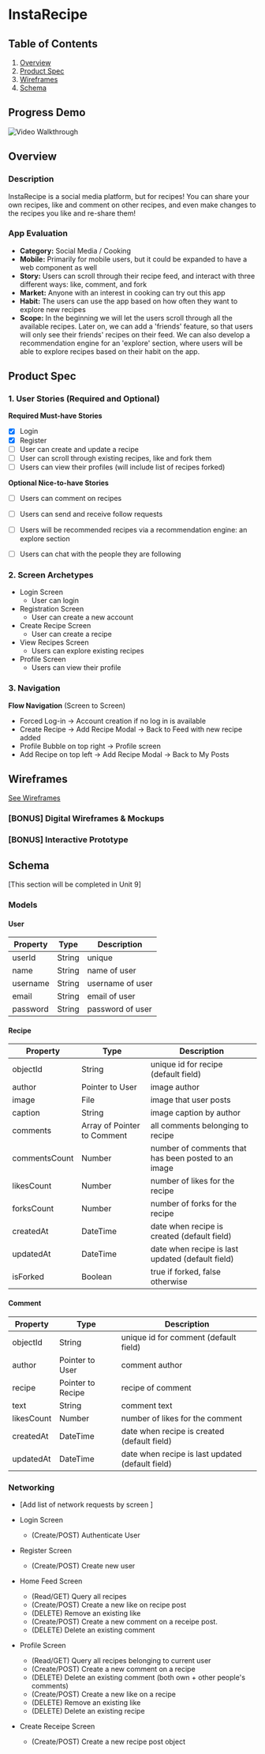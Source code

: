 # InstaRecipe

## Table of Contents
1. [Overview](#Overview)
1. [Product Spec](#Product-Spec)
3. [Wireframes](#Wireframes)
4. [Schema](#Schema)

## Progress Demo
<img src='http://g.recordit.co/h94bDR48oC.gif' title='Video Walkthrough' width='' alt='Video Walkthrough' />

## Overview
### Description
InstaRecipe is a social media platform, but for recipes! You can share your own recipes, like and comment on other recipes, and even make changes to the recipes you like and re-share them!

### App Evaluation
- **Category:** Social Media / Cooking
- **Mobile:** Primarily for mobile users, but it could be expanded to have a web component as well
- **Story:** Users can scroll through their recipe feed, and interact with three different ways: like, comment, and fork
- **Market:** Anyone with an interest in cooking can try out this app
- **Habit:** The users can use the app based on how often they want to explore new recipes
- **Scope:** In the beginning we will let the users scroll through all the available recipes. Later on, we can add a 'friends' feature, so that users will only see their friends' recipes on their feed. We can also develop a recommendation engine for an 'explore' section, where users will be able to explore recipes based on their habit on the app.

## Product Spec

### 1. User Stories (Required and Optional)

<!-- **Required Must-have Stories**

- [X] Login
- [X] Register
- [ ] User can create a class (they are the instructor).
- [ ] User can create posts (ask questions)
- [ ] User can answer to posts (with distinguishment between instructor and student answer) -->

**Required Must-have Stories**

- [X] Login
- [X] Register
- [ ] User can create and update a recipe 
- [ ] User can scroll through existing recipes, like and fork them
- [ ] Users can view their profiles (will include list of recipes forked)

<!-- **Optional Nice-to-have Stories**
* User can create a group (of students).
* Users can upvote posts
* Users can view their profiles (Will include classes enrolled, graduation date)
* Users can type in markdown
* If instructors upvote a student's answer, it highlights it (endorses it) -->
**Optional Nice-to-have Stories**
- [ ] Users can comment on recipes
- [ ] Users can send and receive follow requests
- [ ] Users will be recommended recipes via a recommendation engine: an explore section
- [ ] Users can chat with the people they are following


### 2. Screen Archetypes

* Login Screen
   * User can login
* Registration Screen
   * User can create a new account
* Create Recipe Screen
   * User can create a recipe
* View Recipes Screen
   * Users can explore existing recipes
* Profile Screen
    * Users can view their profile    
 

### 3. Navigation

<!-- **Tab Navigation** (Tab to Screen)

* Home Feed (View Recipes)
* Create Recipe (Add Button)
* Profile

Optional:
* Settings -> Dark Mode
* Stories -->

**Flow Navigation** (Screen to Screen)
* Forced Log-in -> Account creation if no log in is available
* Create Recipe -> Add Recipe Modal -> Back to Feed with new recipe added
* Profile Bubble on top right -> Profile screen
* Add Recipe on top left -> Add Recipe Modal -> Back to My Posts


## Wireframes
[See Wireframes](https://www.figma.com/file/sPEv2V5j5IoboVXFe3lhNC/Curios-IOS?node-id=0%3A1)

### [BONUS] Digital Wireframes & Mockups

### [BONUS] Interactive Prototype

## Schema 
[This section will be completed in Unit 9]
### Models

#### User
| Property | Type | Description |
| -------- | ---- | ----------- |
| userId   | String | unique    |
| name     | String | name of user |
| username | String | username of user |
| email | String | email of user |
| password | String | password of user |

#### Recipe

   | Property      | Type     | Description |
   | ------------- | -------- | ------------|
   | objectId      | String   | unique id for recipe (default field) |
   | author        | Pointer to User| image author |
   | image         | File     | image that user posts |
   | caption       | String   | image caption by author |
   | comments      | Array of Pointer to Comment | all comments belonging to recipe |
   | commentsCount | Number   | number of comments that has been posted to an image |
   | likesCount    | Number   | number of likes for the recipe |
   | forksCount    | Number   | number of forks for the recipe |
   | createdAt     | DateTime | date when recipe is created (default field) |
   | updatedAt     | DateTime | date when recipe is last updated (default field) |
   | isForked | Boolean | true if forked, false otherwise

#### Comment
   | Property      | Type     | Description |
   | ------------- | -------- | ------------|
   | objectId      | String   | unique id for comment (default field) |
   | author        | Pointer to User| comment author |
   | recipe        | Pointer to Recipe | recipe of comment |
   | text | String | comment text |
   | likesCount | Number | number of likes for the comment |
   | createdAt     | DateTime | date when recipe is created (default field) |
   | updatedAt     | DateTime | date when recipe is last updated (default field) |
   

### Networking
- [Add list of network requests by screen ]
- Login Screen
    - (Create/POST) Authenticate User
- Register Screen
    - (Create/POST) Create new user
- Home Feed Screen
    - (Read/GET) Query all recipes
    - (Create/POST) Create a new like on recipe post
    - (DELETE) Remove an existing like
    - (Create/POST) Create a new comment on a receipe post.
    - (DELETE) Delete an existing comment
- Profile Screen
    - (Read/GET) Query all recipes belonging to current user
    - (Create/POST) Create a new comment on a recipe
    - (DELETE) Delete an existing comment (both own + other people's comments)
    - (Create/POST) Create a new like on a recipe
    - (DELETE) Remove an existing like
    - (DELETE) Delete an existing recipe

- Create Receipe Screen
    - (Create/POST) Create a new recipe post object
